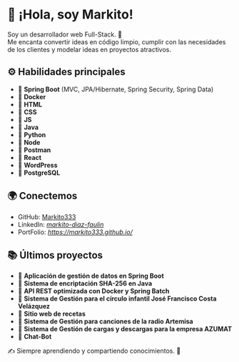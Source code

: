 # 👋 ¡Hola, soy Markito!
Soy un desarrollador web Full-Stack. 🚀  
Me encanta convertir ideas en código limpio, cumplir con las necesidades de los clientes y modelar ideas en proyectos atractivos.

## ⚙️ Habilidades principales
- 🔹 **Spring Boot** (MVC, JPA/Hibernate, Spring Security, Spring Data)
- 🔹 **Docker**
- 🔹 **HTML**
- 🔹 **CSS**
- 🔹 **JS**
- 🔹 **Java**
- 🔹 **Python**
- 🔹 **Node**
- 🔹 **Postman**
- 🔹 **React**
- 🔹 **WordPress**
- 🔹 **PostgreSQL**

## 🌍 Conectemos
- GitHub: [Markito333](https://github.com/Markito333)
- LinkedIn: *[markito-diaz-faulin](https://www.linkedin.com/in/markito-diaz-faulin-300342368/)*
- PortFolio: *https://markito333.github.io/*

## 📚 Últimos proyectos
- 📌 **Aplicación de gestión de datos en Spring Boot**
- 📌 **Sistema de encriptación SHA-256 en Java**
- 📌 **API REST optimizada con Docker y Spring Batch**
- 📌 **Sistema de Gestión para el círculo infantil José Francisco Costa Velázquez**
- 📌 **Sitio web de recetas**
- 📌 **Sistema de Gestión para canciones de la radio Artemisa**
- 📌 **Sistema de Gestión de cargas y descargas para la empresa AZUMAT**
- 📌 **Chat-Bot**

✍ Siempre aprendiendo y compartiendo conocimientos. 🚀
